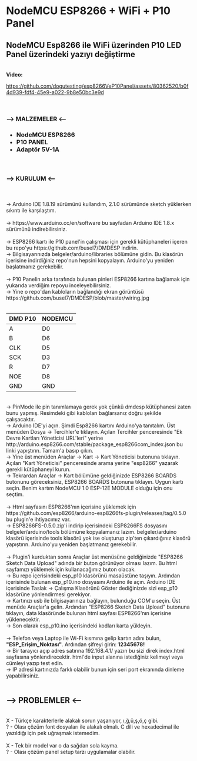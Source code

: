 # NodeMCU ESP8266 + WiFi + P10 Panel
<h2>NodeMCU Esp8266 ile WiFi üzerinden P10 LED Panel üzerindeki yazıyı değiştirme</h2> <br />
<b>Video:</b> <br>

https://github.com/dogutesting/esp8266VeP10Panel/assets/80362520/b0f4d939-fdf4-45e9-a022-9b8e50bc3e9d

<br/>

<h3> --> MALZEMELER <-- <h3>
<ul>
  <li>NodeMCU ESP8266</li>
  <li>P10 PANEL</li>
  <li>Adaptör 5V-1A</li>
</ul>
<br/>
<h3>--> KURULUM <--</h3><br/>
<br/>
-> Arduino IDE 1.8.19 sürümünü kullandım, 2.1.0 sürümünde sketch yüklerken sıkıntı ile karşılaştım.<br/>
<br/>
-> https://www.arduino.cc/en/software bu sayfadan Arduino IDE 1.8.x sürümünü indirebilirsiniz.<br/>
<br/>
-> ESP8266 kartı ile P10 panel'in çalışması için gerekli kütüphaneleri içeren bu repo'yu https://github.com/busel7/DMDESP indirin.<br/>
-> Bilgisayarınızda belgeler/arduino/libraries bölümüne gidin. Bu klasörün içerisine indirdiğiniz repo'nun hepsini kopyalayın. Arduino'yu yeniden başlatmanız gerekebilir.<br/>
<br/>
-> P10 Panelin arka tarafında bulunan pinleri ESP8266 kartına bağlamak için yukarıda verdiğim repoyu inceleyebilirsiniz.<br/>
-> Yine o repo'dan kabloların bağlandığı ekran görüntüsü https://github.com/busel7/DMDESP/blob/master/wiring.jpg <br/><br/>
<table>
<thead>
<tr>
<th>DMD P10</th>
<th>NODEMCU</th>
</tr>
</thead>
<tbody>
<tr>
<td>A</td>
<td>D0</td>
</tr>
<tr>
<td>B</td>
<td>D6</td>
</tr>
<tr>
<td>CLK</td>
<td>D5</td>
</tr>
<tr>
<td>SCK</td>
<td>D3</td>
</tr>
<tr>
<td>R</td>
<td>D7</td>
</tr>
<tr>
<td>NOE</td>
<td>D8</td>
</tr>
<tr>
<td>GND</td>
<td>GND</td>
</tr>
</tbody>
</table> <br/>
-> PinMode ile pin tanımlamaya gerek yok çünkü dmdesp kütüphanesi zaten bunu yapmış. Resimdeki gibi kabloları bağlarsanız doğru şekilde çalışacaktır.
<br/>
-> Arduino IDE'yi açın. Şimdi Esp8266 kartını Arduino'ya tanıtalım. Üst menüden Dosya -> Tercihler'e tıklayın. Açılan Tercihler penceresinde "Ek Devre Kartları Yöneticisi URL'leri" yerine http://arduino.esp8266.com/stable/package_esp8266com_index.json bu linki yapıştırın. Tamam'a basıp çıkın.<br/>
-> Yine üst menüden Araçlar -> Kart -> Kart Yöneticisi butonuna tıklayın. Açılan "Kart Yöneticisi" penceresinde arama yerine "esp8266" yazarak gerekli kütüphaneyi kurun.<br/>
-> Tekrardan Araçlar -> Kart bölümüne geldiğinizde ESP8266 BOARDS butonunu göreceksiniz, ESP8266 BOARDS butonuna tıklayın. Uygun kartı seçin. Benim kartım NodeMCU 1.0 ESP-12E MODULE olduğu için onu seçtim.<br/>
<br/>
-> Html sayfasını ESP8266'nın içerisine yüklemek için https://github.com/esp8266/arduino-esp8266fs-plugin/releases/tag/0.5.0 bu plugin'e ihtiyacımız var.<br/>
-> ESP8266FS-0.5.0.zip'i indirip içerisindeki ESP8266FS dosyasını belgeler/arduino/tools bölümüne kopyalamanız lazım. belgeler/arduino klasörü içerisinde tools klasörü yok ise oluşturup zip'ten çıkardığınız klasörü yapıştırın. Arduino'yu yeniden başlatmanız gerekebilir.<br/>
<br/>
-> Plugin'i kurduktan sonra Araçlar üst menüsüne geldiğinizde "ESP8266 Sketch Data Upload" adında bir buton görünüyor olması lazım. Bu html sayfamızı yüklemek için kullanacağımız buton olacak.<br/>
-> Bu repo içerisindeki esp_p10 klasörünü masaüstüne taşıyın. Ardından içerisinde bulunan esp_p10.ino dosyasını Arduino ile açın. Arduino IDE içerisinde Taslak -> Çalışma Klasörünü Göster dediğinizde sizi esp_p10 klasörüne yönlendirmesi gerekiyor.<br/>
-> Kartınızı usb ile bilgisayarınıza bağlayın, bulunduğu COM'u seçin. Üst menüde Araçlar'a gelin. Ardından "ESP8266 Sketch Data Upload" butonuna tıklayın, data klasöründe bulunan html sayfası ESP8266'nın içerisine yüklenecektir.<br/>
-> Son olarak esp_p10.ino içerisindeki kodları karta yükleyin.<br/>
<br/>
-> Telefon veya Laptop ile Wi-Fi kısmına gelip kartın adını bulun, <b>"ESP_Erişim_Noktası"</b>. Ardından şifreyi girin: <b>12345678!</b><br/>
-> Bir tarayıcı açıp adres satırına 192.168.4.1/ yazın bu sizi direk index.html sayfasına yönlendirecektir. html'de input alanına istediğiniz kelimeyi veya cümleyi yazıp test edin.<br/>
-> IP adresi kartınızda farklı olabilir bunun için seri port ekranında dinleme yapabilirsiniz.<br/>
<br/>
<h2>--> PROBLEMLER <--</h2>
<br/>
X - Türkçe karakterlerle alakalı sorun yaşanıyor, ı,ğ,ü,ş,ö,ç gibi.<br/>
? - Olası çözüm font dosyaları ile alakalı olmalı. C dili ve hexadecimal ile yazıldığı için pek uğraşmak istemedim.<br/>
<br/>
X - Tek bir model var o da sağdan sola kayma.<br/>
? - Olası çözüm panel setup tarzı uygulamalar olabilir.<br/>
